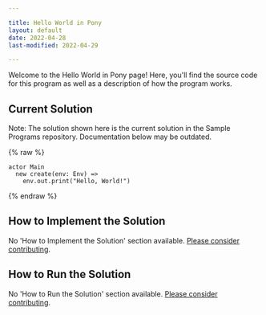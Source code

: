 ```yaml
---

title: Hello World in Pony
layout: default
date: 2022-04-28
last-modified: 2022-04-29

---
```


Welcome to the Hello World in Pony page! Here, you'll find the source code for this program as well as a description of how the program works.

## Current Solution

Note: The solution shown here is the current solution in the Sample Programs repository. Documentation below may be outdated.

{% raw %}

```Pony
actor Main
  new create(env: Env) =>
    env.out.print("Hello, World!")

```

{% endraw %}

## How to Implement the Solution

No 'How to Implement the Solution' section available. [Please consider contributing](https://github.com/TheRenegadeCoder/sample-programs-website).

## How to Run the Solution

No 'How to Run the Solution' section available. [Please consider contributing](https://github.com/TheRenegadeCoder/sample-programs-website).